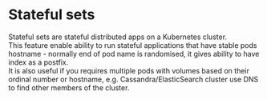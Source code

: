 # Stateful sets

Stateful sets are stateful distributed apps on a Kubernetes cluster. </br>
This feature enable ability to run stateful applications that have stable pods hostname - normally end of pod name is randomised, it gives ability to have index as a postfix. </br>
It is also useful if you requires multiple pods with volumes based on their ordinal number or hostname, e.g. Cassandra/ElasticSearch cluster use DNS to find other members of the cluster.
